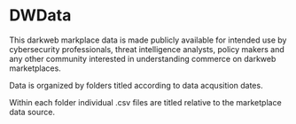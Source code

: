 # DWData

This darkweb markplace data is made publicly available for intended use by cybersecurity professionals, threat intelligence analysts, policy makers and any other community interested in understanding commerce on darkweb marketplaces.  

Data is organized by folders titled according to data acqusition dates.

Within each folder individual .csv files are titled relative to the marketplace data source.

